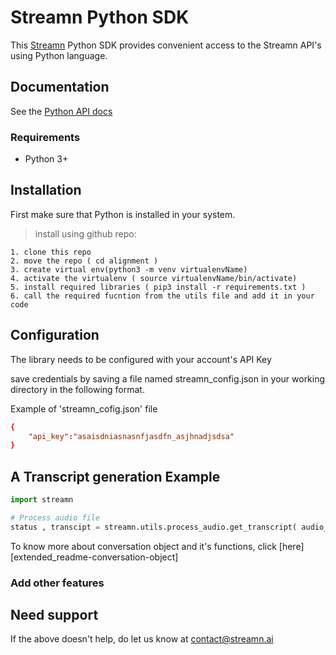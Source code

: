 # Streamn Python SDK

This [Streamn](https://www.streamn.ai) Python SDK provides convenient access to the Streamn API's using Python language. 

## Documentation

See the [Python API docs](https://docs.streamn.ai/)

### Requirements

- Python 3+

## Installation

First make sure that Python is installed in your system.

<!--
```sh
pip install --upgrade streamn
```
-->

> install using github repo:

```
1. clone this repo
2. move the repo ( cd alignment )
3. create virtual env(python3 -m venv virtualenvName)
4. activate the virtualenv ( source virtualenvName/bin/activate)
5. install required libraries ( pip3 install -r requirements.txt )
6. call the required fucntion from the utils file and add it in your code 
```

## Configuration

The library needs to be configured with your account's API Key

save credentials by saving a file named streamn_config.json in your working directory in the following format.

Example of 'streamn_cofig.json' file

```conf
{
    "api_key":"asaisdniasnasnfjasdfn_asjhnadjsdsa"
}
```
## A Transcript generation Example


```python
import streamn

# Process audio file
status , transcipt = streamn.utils.process_audio.get_transcript( audio_file_path = <audio file path to transcibe> , is_medical = <bool, True or Flase> )

```

To know more about conversation object and it's functions, click [here][extended_readme-conversation-object]


### Add other features


## Need support

If the above doesn't help, do let us know at contact@streamn.ai

[symbl-docs]: https://docs.streamn.ai/
